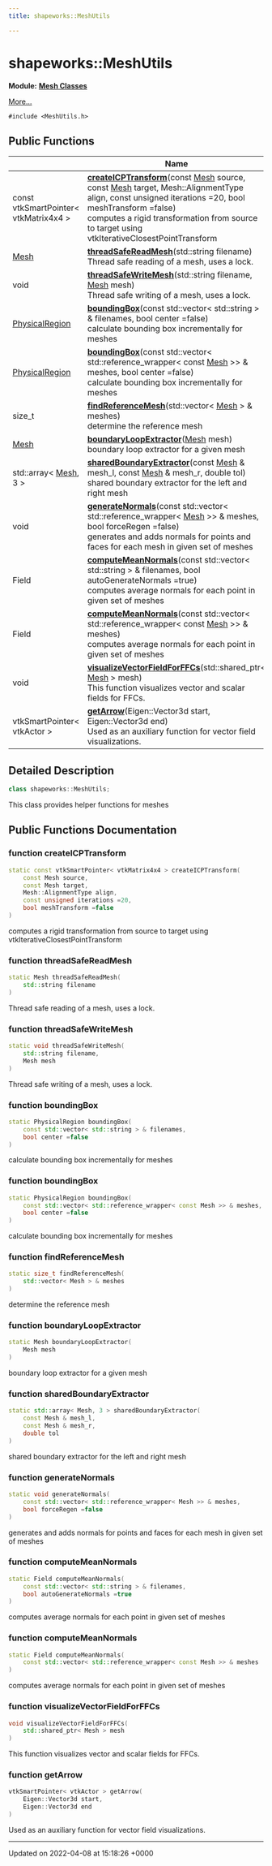```yaml
---
title: shapeworks::MeshUtils

---
```


# shapeworks::MeshUtils

**Module:** **[Mesh Classes](../Modules/group__Group-Mesh.md)**



 [More...](#detailed-description)


`#include <MeshUtils.h>`

## Public Functions

|                | Name           |
| -------------- | -------------- |
| const vtkSmartPointer< vtkMatrix4x4 > | **[createICPTransform](../Classes/classshapeworks_1_1MeshUtils.md#function-createicptransform)**(const [Mesh](../Classes/classshapeworks_1_1Mesh.md) source, const [Mesh](../Classes/classshapeworks_1_1Mesh.md) target, Mesh::AlignmentType align, const unsigned iterations =20, bool meshTransform =false)<br>computes a rigid transformation from source to target using vtkIterativeClosestPointTransform  |
| [Mesh](../Classes/classshapeworks_1_1Mesh.md) | **[threadSafeReadMesh](../Classes/classshapeworks_1_1MeshUtils.md#function-threadsafereadmesh)**(std::string filename)<br>Thread safe reading of a mesh, uses a lock.  |
| void | **[threadSafeWriteMesh](../Classes/classshapeworks_1_1MeshUtils.md#function-threadsafewritemesh)**(std::string filename, [Mesh](../Classes/classshapeworks_1_1Mesh.md) mesh)<br>Thread safe writing of a mesh, uses a lock.  |
| [PhysicalRegion](../Classes/classshapeworks_1_1PhysicalRegion.md) | **[boundingBox](../Classes/classshapeworks_1_1MeshUtils.md#function-boundingbox)**(const std::vector< std::string > & filenames, bool center =false)<br>calculate bounding box incrementally for meshes  |
| [PhysicalRegion](../Classes/classshapeworks_1_1PhysicalRegion.md) | **[boundingBox](../Classes/classshapeworks_1_1MeshUtils.md#function-boundingbox)**(const std::vector< std::reference_wrapper< const [Mesh](../Classes/classshapeworks_1_1Mesh.md) >> & meshes, bool center =false)<br>calculate bounding box incrementally for meshes  |
| size_t | **[findReferenceMesh](../Classes/classshapeworks_1_1MeshUtils.md#function-findreferencemesh)**(std::vector< [Mesh](../Classes/classshapeworks_1_1Mesh.md) > & meshes)<br>determine the reference mesh  |
| [Mesh](../Classes/classshapeworks_1_1Mesh.md) | **[boundaryLoopExtractor](../Classes/classshapeworks_1_1MeshUtils.md#function-boundaryloopextractor)**([Mesh](../Classes/classshapeworks_1_1Mesh.md) mesh)<br>boundary loop extractor for a given mesh  |
| std::array< [Mesh](../Classes/classshapeworks_1_1Mesh.md), 3 > | **[sharedBoundaryExtractor](../Classes/classshapeworks_1_1MeshUtils.md#function-sharedboundaryextractor)**(const [Mesh](../Classes/classshapeworks_1_1Mesh.md) & mesh_l, const [Mesh](../Classes/classshapeworks_1_1Mesh.md) & mesh_r, double tol)<br>shared boundary extractor for the left and right mesh  |
| void | **[generateNormals](../Classes/classshapeworks_1_1MeshUtils.md#function-generatenormals)**(const std::vector< std::reference_wrapper< [Mesh](../Classes/classshapeworks_1_1Mesh.md) >> & meshes, bool forceRegen =false)<br>generates and adds normals for points and faces for each mesh in given set of meshes  |
| Field | **[computeMeanNormals](../Classes/classshapeworks_1_1MeshUtils.md#function-computemeannormals)**(const std::vector< std::string > & filenames, bool autoGenerateNormals =true)<br>computes average normals for each point in given set of meshes  |
| Field | **[computeMeanNormals](../Classes/classshapeworks_1_1MeshUtils.md#function-computemeannormals)**(const std::vector< std::reference_wrapper< const [Mesh](../Classes/classshapeworks_1_1Mesh.md) >> & meshes)<br>computes average normals for each point in given set of meshes  |
| void | **[visualizeVectorFieldForFFCs](../Classes/classshapeworks_1_1MeshUtils.md#function-visualizevectorfieldforffcs)**(std::shared_ptr< [Mesh](../Classes/classshapeworks_1_1Mesh.md) > mesh)<br>This function visualizes vector and scalar fields for FFCs.  |
| vtkSmartPointer< vtkActor > | **[getArrow](../Classes/classshapeworks_1_1MeshUtils.md#function-getarrow)**(Eigen::Vector3d start, Eigen::Vector3d end)<br>Used as an auxiliary function for vector field visualizations.  |

## Detailed Description

```cpp
class shapeworks::MeshUtils;
```


This class provides helper functions for meshes 

## Public Functions Documentation

### function createICPTransform

```cpp
static const vtkSmartPointer< vtkMatrix4x4 > createICPTransform(
    const Mesh source,
    const Mesh target,
    Mesh::AlignmentType align,
    const unsigned iterations =20,
    bool meshTransform =false
)
```

computes a rigid transformation from source to target using vtkIterativeClosestPointTransform 

### function threadSafeReadMesh

```cpp
static Mesh threadSafeReadMesh(
    std::string filename
)
```

Thread safe reading of a mesh, uses a lock. 

### function threadSafeWriteMesh

```cpp
static void threadSafeWriteMesh(
    std::string filename,
    Mesh mesh
)
```

Thread safe writing of a mesh, uses a lock. 

### function boundingBox

```cpp
static PhysicalRegion boundingBox(
    const std::vector< std::string > & filenames,
    bool center =false
)
```

calculate bounding box incrementally for meshes 

### function boundingBox

```cpp
static PhysicalRegion boundingBox(
    const std::vector< std::reference_wrapper< const Mesh >> & meshes,
    bool center =false
)
```

calculate bounding box incrementally for meshes 

### function findReferenceMesh

```cpp
static size_t findReferenceMesh(
    std::vector< Mesh > & meshes
)
```

determine the reference mesh 

### function boundaryLoopExtractor

```cpp
static Mesh boundaryLoopExtractor(
    Mesh mesh
)
```

boundary loop extractor for a given mesh 

### function sharedBoundaryExtractor

```cpp
static std::array< Mesh, 3 > sharedBoundaryExtractor(
    const Mesh & mesh_l,
    const Mesh & mesh_r,
    double tol
)
```

shared boundary extractor for the left and right mesh 

### function generateNormals

```cpp
static void generateNormals(
    const std::vector< std::reference_wrapper< Mesh >> & meshes,
    bool forceRegen =false
)
```

generates and adds normals for points and faces for each mesh in given set of meshes 

### function computeMeanNormals

```cpp
static Field computeMeanNormals(
    const std::vector< std::string > & filenames,
    bool autoGenerateNormals =true
)
```

computes average normals for each point in given set of meshes 

### function computeMeanNormals

```cpp
static Field computeMeanNormals(
    const std::vector< std::reference_wrapper< const Mesh >> & meshes
)
```

computes average normals for each point in given set of meshes 

### function visualizeVectorFieldForFFCs

```cpp
void visualizeVectorFieldForFFCs(
    std::shared_ptr< Mesh > mesh
)
```

This function visualizes vector and scalar fields for FFCs. 

### function getArrow

```cpp
vtkSmartPointer< vtkActor > getArrow(
    Eigen::Vector3d start,
    Eigen::Vector3d end
)
```

Used as an auxiliary function for vector field visualizations. 

-------------------------------

Updated on 2022-04-08 at 15:18:26 +0000
